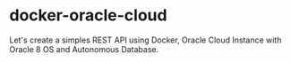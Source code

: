 # docker-oracle-cloud
Let's create a simples REST API using Docker, Oracle Cloud Instance with Oracle 8 OS and Autonomous Database.
